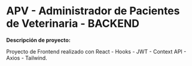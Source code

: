 # APV - Administrador de Pacientes de Veterinaria - BACKEND

**Descripción de proyecto:**

Proyecto de Frontend realizado con React - Hooks - JWT - Context API - Axios - Tailwind.
